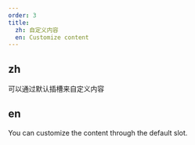 ```yaml
---
order: 3
title:
  zh: 自定义内容
  en: Customize content 
---
```


## zh

可以通过默认插槽来自定义内容

## en

You can customize the content through the default slot.
